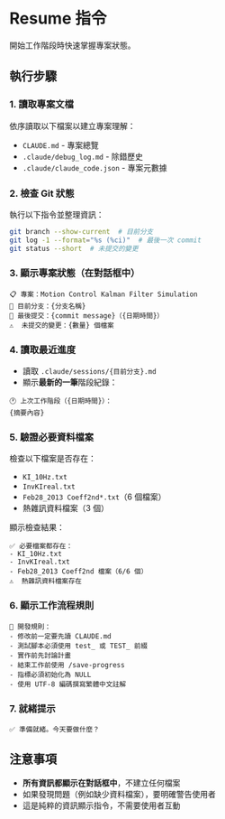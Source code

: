 # Resume 指令

開始工作階段時快速掌握專案狀態。

## 執行步驟

### 1. 讀取專案文檔
依序讀取以下檔案以建立專案理解：
- `CLAUDE.md` - 專案總覽
- `.claude/debug_log.md` - 除錯歷史
- `.claude/claude_code.json` - 專案元數據

### 2. 檢查 Git 狀態
執行以下指令並整理資訊：
```bash
git branch --show-current  # 目前分支
git log -1 --format="%s (%ci)"  # 最後一次 commit
git status --short  # 未提交的變更
```

### 3. 顯示專案狀態（在對話框中）
```
📋 專案：Motion Control Kalman Filter Simulation
📂 目前分支：{分支名稱}
📝 最後提交：{commit message}（{日期時間}）
⚠️  未提交的變更：{數量} 個檔案
```

### 4. 讀取最近進度
- 讀取 `.claude/sessions/{目前分支}.md`
- 顯示**最新的一筆**階段紀錄：
```
🕐 上次工作階段（{日期時間}）：
{摘要內容}
```

### 5. 驗證必要資料檔案
檢查以下檔案是否存在：
- `KI_10Hz.txt`
- `InvKIreal.txt`
- `Feb28_2013 Coeff2nd*.txt`（6 個檔案）
- 熱雜訊資料檔案（3 個）

顯示檢查結果：
```
✅ 必要檔案都存在：
- KI_10Hz.txt
- InvKIreal.txt
- Feb28_2013 Coeff2nd 檔案（6/6 個）
⚠️  熱雜訊資料檔案存在
```

### 6. 顯示工作流程規則
```
📌 開發規則：
- 修改前一定要先讀 CLAUDE.md
- 測試腳本必須使用 test_ 或 TEST_ 前綴
- 實作前先討論計畫
- 結束工作前使用 /save-progress
- 指標必須初始化為 NULL
- 使用 UTF-8 編碼撰寫繁體中文註解
```

### 7. 就緒提示
```
✅ 準備就緒。今天要做什麼？
```

## 注意事項
- **所有資訊都顯示在對話框中**，不建立任何檔案
- 如果發現問題（例如缺少資料檔案），要明確警告使用者
- 這是純粹的資訊顯示指令，不需要使用者互動
